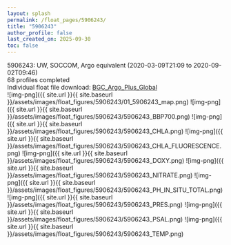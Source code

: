 ```yaml
---
layout: splash
permalink: /float_pages/5906243/
title: "5906243"
author_profile: false
last_created_on: 2025-09-30
toc: false
---
```

 
5906243: UW, SOCCOM, Argo equivalent (2020-03-09T21:09 to 2020-09-02T09:46)\
68 profiles completed\
Individual float file download: [BGC_Argo_Plus_Global](https://ftp.soest.hawaii.edu/bgc_argo_plus/Individual_Floats/outliers_removed/5906243_Sprof_processed.nc)\
![img-png]({{ site.url }}{{ site.baseurl }}/assets/images/float_figures/5906243/01_5906243_map.png)
![img-png]({{ site.url }}{{ site.baseurl }}/assets/images/float_figures/5906243/5906243_BBP700.png)
![img-png]({{ site.url }}{{ site.baseurl }}/assets/images/float_figures/5906243/5906243_CHLA.png)
![img-png]({{ site.url }}{{ site.baseurl }}/assets/images/float_figures/5906243/5906243_CHLA_FLUORESCENCE.png)
![img-png]({{ site.url }}{{ site.baseurl }}/assets/images/float_figures/5906243/5906243_DOXY.png)
![img-png]({{ site.url }}{{ site.baseurl }}/assets/images/float_figures/5906243/5906243_NITRATE.png)
![img-png]({{ site.url }}{{ site.baseurl }}/assets/images/float_figures/5906243/5906243_PH_IN_SITU_TOTAL.png)
![img-png]({{ site.url }}{{ site.baseurl }}/assets/images/float_figures/5906243/5906243_PRES.png)
![img-png]({{ site.url }}{{ site.baseurl }}/assets/images/float_figures/5906243/5906243_PSAL.png)
![img-png]({{ site.url }}{{ site.baseurl }}/assets/images/float_figures/5906243/5906243_TEMP.png)
